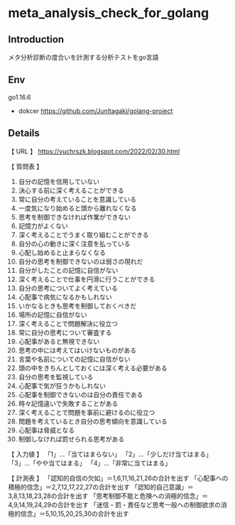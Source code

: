 # meta_analysis_check_for_golang

## Introduction
メタ分析診断の度合いを計測する分析テストをgo言語

## Env

go1.16.6

- dokcer
https://github.com/JunItagaki/golang-project

## Details

【 URL 】
https://yuchrszk.blogspot.com/2022/02/30.html

【 質問表 】
1. 自分の記憶を信用していない
2. 決心する前に深く考えることができる
3. 常に自分の考えていることを意識している
4. 一度気になり始めると頭から離れなくなる
5. 思考を制御できなければ作業ができない
6. 記憶力がよくない
7. 深く考えることでうまく取り組むことができる
8. 自分の心の動きに深く注意を払っている
9. 心配し始めると止まらなくなる
10. 自分の思考を制御できないのは弱さの現れだ
11. 自分がしたことの記憶に自信がない
12. 深く考えることで仕事を円滑に行うことができる
13. 自分の思考についてよく考えている
14. 心配事で病気になるかもしれない
15. いかなるときも思考を制御しておくべきだ
16. 場所の記憶に自信がない
17. 深く考えることで問題解決に役立つ
18. 常に自分の思考について審査する
19. 心配事があると無視できない
20. 思考の中には考えてはいけないものがある
21. 言葉や名前についての記憶に自信がない
22. 頭の中をきちんとしておくには深く考える必要がある
23. 自分の思考を監視している
24. 心配事で気が狂うかもしれない
25. 心配事を制御できないのは自分の責任である
26. 時々記憶違いで失敗することがある
27. 深く考えることで問題を事前に避けるのに役立つ
28. 問題を考えているとき自分の思考傾向を意識している
29. 心配事は脅威となる
30. 制御しなければ罰せられる思考がある

【 入力値 】
「1」…「当てはまらない」
「2」…「少しだけ当てはまる」
「3」…「やや当てはまる」
「4」…「非常に当てはまる」

【 計測表 】
「認知的自信の欠如」＝1,6,11,16,21,26の合計を出す
「心配事への積極的信念」＝2,7,12,17,22,27の合計を出す
「認知的自己意識」＝3,8,13,18,23,28の合計を出す
「思考制御不能と危険への消極的信念」＝4,9,14,19,24,29の合計を出す
「迷信・罰・責任など思考一般への制御欲求の消極的信念」＝5,10,15,20,25,30の合計を出す